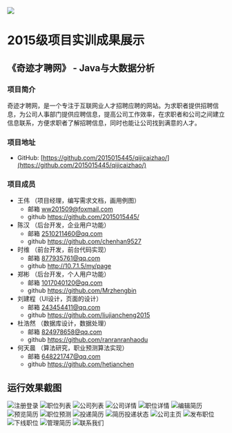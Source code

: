 <img src="../../../image/logo.png"/>

# 2015级项目实训成果展示 

## 《奇迹才聘网》 - Java与大数据分析

### 项目简介

奇迹才聘网，是一个专注于互联网业人才招聘应聘的网站。为求职者提供招聘信息，为公司人事部门提供应聘信息，提高公司工作效率，在求职者和公司之间建立信息联系，方便求职者了解招聘信息，同时也能让公司找到满意的人才。

### 项目地址  
  
- GitHub: [https://github.com/2015015445/qijicaizhao/](https://github.com/2015015445/qijicaizhao/)
  
### 项目成员  

* 王伟 （项目经理，编写需求文档，画用例图）  
  * 邮箱 ww201509@foxmail.com
  * github <https://github.com/2015015445/>
* 陈汉 （后台开发，企业用户功能）  
  * 邮箱 2510211460@qq.com
  * github <https://github.com/chenhan9527>
* 时维 （前台开发，前台代码实现）  
  * 邮箱 877935761@qq.com
  * github <http://10.7.1.5/my/page>
* 郑彬 （后台开发，个人用户功能）  
  * 邮箱 1017040120@qq.com
  * github <https://github.com/Mrzhengbin>
* 刘建程（UI设计，页面的设计）  
  * 邮箱 243454411@qq.com
  * github <https://github.com/liujiancheng2015>  
* 杜浩然 （数据库设计，数据处理）  
  * 邮箱 824978658@qq.com
  * github <https://github.com/ranranranhaodu>  
* 何天晨 （算法研究，职业预测算法实现）  
  * 邮箱 648221747@qq.com
  * github <https://github.com/hetianchen>  

<a name="运行效果截图"></a>
## 运行效果截图

![注册登录](https://github.com/2015015445/qijicaizhao/blob/master/pictures/zhucedenglu.png)
![职位列表](./image/%E9%A6%96%E9%A1%B5.png)
![公司列表](./image/%E5%85%AC%E5%8F%B8.png)
![公司详情](./image/%E5%85%AC%E5%8F%B8%E8%AF%A6%E6%83%85.png)
![职位详情](./image/%E8%81%8C%E4%BD%8D%E8%AF%A6%E6%83%85.png)
![编辑简历](./image/%E7%BC%96%E8%BE%91%E7%AE%80%E5%8E%86.png)
![预览简历](./image/%E9%A2%84%E8%A7%88%E7%AE%80%E5%8E%86.png)
![职位预测](./image/%E8%81%8C%E4%BD%8D%E9%A2%84%E6%B5%8B.png)
![投递简历](./image/%E6%8A%95%E9%80%92.png)
![简历投递状态](./image/%E7%AE%80%E5%8E%86%E6%8A%95%E9%80%92%E7%8A%B6%E6%80%81.png)
![公司主页](./image/%E5%85%AC%E5%8F%B8%E4%B8%BB%E9%A1%B5.png)
![发布职位](./image/%E5%8F%91%E5%B8%83%E8%81%8C%E4%BD%8D.png)
![下线职位](./image/%E4%B8%8B%E7%BA%BF%E8%81%8C%E4%BD%8D.png)
![管理简历](./image/%E7%AE%A1%E7%90%86%E7%AE%80%E5%8E%86.png)
![联系我们](./image/%E8%81%94%E7%B3%BB%E6%88%91%E4%BB%AC.png)
